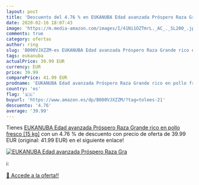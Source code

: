 ```yaml
---
layout: post
title: 'Descuento del 4.76 % en EUKANUBA Edad avanzada Próspero Raza Gra'
date: 2020-02-16 18:07:43
image: 'https://m.media-amazon.com/images/I/41Ni1OZTmrL._AC_._SL200_.jpg'
comments: true
category: ofertas
author: ring
slug: 'B000VJXZZM-es EUKANUBA Edad avanzada Próspero Raza Grande rico en pollo...'
tags: eukanuba
actualPrice: 39.99 EUR
currency: EUR
price: 39.99
comparePrice: 41.99 EUR
prodname: 'EUKANUBA Edad avanzada Próspero Raza Grande rico en pollo fresco [15 kg]'
country: 'es'
flag: '🇪🇸'
buyurl: 'https://www.amazon.es/dp/B000VJXZZM/?tag=tolees-21'
descuento: '4.76'
average: '39.99'
---
```


Tienes [EUKANUBA Edad avanzada Próspero Raza Grande rico en pollo fresco [15 kg]](https://www.amazon.es/dp/B000VJXZZM/?tag=tolees-21) con un 4.76 % de descuento con precio de oferta de 39.99 EUR (original: 41.99 EUR) en el siguiente enlace!

[![EUKANUBA Edad avanzada Próspero Raza Gra](https://m.media-amazon.com/images/I/41Ni1OZTmrL._AC_._SL200_.jpg)](https://www.amazon.es/dp/B000VJXZZM/?tag=tolees-21)

ℹ️:


[🛒 Accede a la oferta!!](https://www.amazon.es/dp/B000VJXZZM/?tag=tolees-21)
